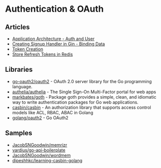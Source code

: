 # Authentication & OAuth

## Articles
- [Application Architecture - Auth and User](https://dev.to/jacobsngoodwin/03-application-architecture-5jk)
- [Creating Signup Handler in Gin - Binding Data](https://dev.to/jacobsngoodwin/creating-signup-handler-in-gin-binding-data-3kb5)
- [Token Creation](https://dev.to/jacobsngoodwin/09-token-creation-gjh)
- [Store Refresh Tokens in Redis](https://dev.to/jacobsngoodwin/12-store-refresh-tokens-in-redis-1k5d)

## Libraries
- [go-oauth2/oauth2](https://github.com/go-oauth2/oauth2) - OAuth 2.0 server library for the Go programming language.
- [authelia/authelia](https://github.com/authelia/authelia) - The Single Sign-On Multi-Factor portal for web apps
- [markbates/goth](https://github.com/markbates/goth) - Package goth provides a simple, clean, and idiomatic way to write authentication packages for Go web applications.
- [casbin/casbin](https://github.com/casbin/casbin) - An authorization library that supports access control models like ACL, RBAC, ABAC in Golang
- [golang/oauth2](https://github.com/golang/oauth2) - Go OAuth2
## Samples
- [JacobSNGoodwin/memrizr](https://github.com/JacobSNGoodwin/memrizr) 
- [vardius/go-api-boilerplate](https://github.com/vardius/go-api-boilerplate)
- [JacobSNGoodwin/wordmem](https://github.com/JacobSNGoodwin/wordmem)
- [dipeshhkc/learning-casbin-golang](https://github.com/dipeshhkc/learning-casbin-golang)